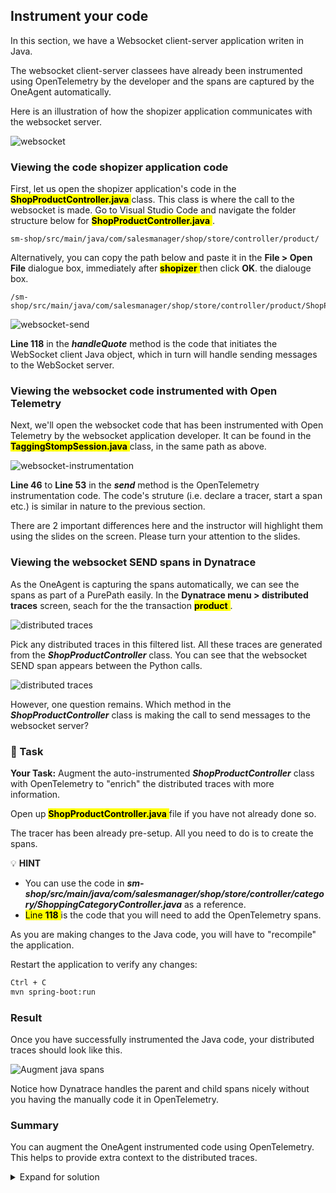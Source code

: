 ## Instrument your code

In this section, we have a Websocket client-server application writen in Java.

The websocket client-server classees have already been instrumented using OpenTelemetry by the developer and the spans are captured by the OneAgent automatically.

Here is an illustration of how the shopizer application communicates with the websocket server.

![websocket](../../../assets/images/04-02-communication.png)

### Viewing the code shopizer application code

First, let us open the shopizer application's code in the <mark>**ShopProductController.java** </mark> class. This class is where the call to the websocket is made. Go to Visual Studio Code and navigate the folder structure below for <mark>**ShopProductController.java** </mark>.

```
sm-shop/src/main/java/com/salesmanager/shop/store/controller/product/
```

Alternatively, you can copy the path below and paste it in the **File > Open File** dialogue box, immediately after <mark>**shopizer** </mark> then click **OK**. the dialouge box.

```
/sm-shop/src/main/java/com/salesmanager/shop/store/controller/product/ShopProductController.java
```

![websocket-send](../../../assets/images/04-02-handlequote2websocket.png)

**Line 118** in the ***handleQuote*** method is the code that initiates the WebSocket client Java object, which in turn will handle sending messages to the WebSocket server.

### Viewing the websocket code instrumented with Open Telemetry

Next, we'll open the websocket code that has been instrumented with Open Telemetry by the websocket application developer. It can be found in the <mark>**TaggingStompSession.java** </mark> class, in the same path as above.

![websocket-instrumentation](../../../assets/images/04-02-TaggingStompSession.png)

**Line 46** to **Line 53** in the ***send*** method is the OpenTelemetry instrumentation code. The code's struture (i.e. declare a tracer, start a span etc.) is similar in nature to the previous section.

There are 2 important differences here and the instructor will highlight them using the slides on the screen. Please turn your attention to the slides.

### Viewing the websocket SEND spans in Dynatrace

As the OneAgent is capturing the spans automatically, we can see the spans as part of a PurePath easily. In the **Dynatrace menu > distributed traces** screen, seach for the the transaction <mark>**product** </mark>.

![distributed traces](../../../assets/images/04-02-traces-product1.png)

Pick any distributed traces in this filtered list. All these traces are generated from the ***ShopProductController*** class. You can see that the websocket SEND span appears between the Python calls.

![distributed traces](../../../assets/images/04-02-traces-product2.png)

However, one question remains. Which method in the ***ShopProductController*** class is making the call to send messages to the websocket server? 

### 📌 Task

**Your Task:** Augment the auto-instrumented ***ShopProductController*** class with OpenTelemetry to "enrich" the distributed traces with more information.

Open up <mark>**ShopProductController.java** </mark> file if you have not already done so.

The tracer has been already pre-setup. All you need to do is to create the spans.

💡 **HINT**
- You can use the code in ***sm-shop/src/main/java/com/salesmanager/shop/store/controller/category/ShoppingCategoryController.java*** as a reference.
- <mark>Line **118** </mark> is the code that you will need to add the OpenTelemetry spans.

As you are making changes to the Java code, you will have to "recompile" the application.

Restart the application to verify any changes:

```bash
Ctrl + C
mvn spring-boot:run
```

### Result

Once you have successfully instrumented the Java code, your distributed traces should look like this.

![Augment java spans](../../../assets/images/04-02-trace2websocket.png)

Notice how Dynatrace handles the parent and child spans nicely without you having the manually code it in OpenTelemetry.

### Summary

You can augment the OneAgent instrumented code using OpenTelemetry. This helps to provide extra context to the distributed traces.

<details>
  <summary>Expand for solution</summary>
  
  ```java
  Span span = getTracer().spanBuilder("java-handleQuote").startSpan();
	try (Scope scope = span.makeCurrent()) {
		MessageClientRunner.getSession().send("/app/chat/java", new ClientMessage(USER_ID, reference));					
	} finally {
		span.end();
  }
  ```
</details>